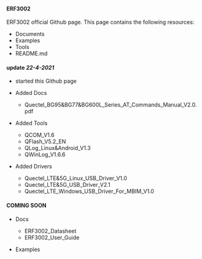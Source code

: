 #### ERF3002 ####

ERF3002 official Github page. 
This page contains the following resources: 
- Documents
- Examples
- Tools 
- README.md

#### update *22-4-2021* ####

 * started this Github page
 
 * Added Docs 
   - Quectel_BG95&BG77&BG600L_Series_AT_Commands_Manual_V2.0.pdf
   
 * Added Tools
   - QCOM_V1.6
   - QFlash_V5.2_EN
   - QLog_Linux&Android_V1.3
   - QWinLog_V1.6.6
   
 * Added Drivers
   - Quectel_LTE&5G_Linux_USB_Driver_V1.0 
   - Quectel_LTE&5G_USB_Driver_V2.1 
   - Quectel_LTE_Windows_USB_Driver_For_MBIM_V1.0
   
#### COMING SOON ####

 * Docs
   - ERF3002_Datasheet
   - ERF3002_User_Guide
  
 * Examples
 